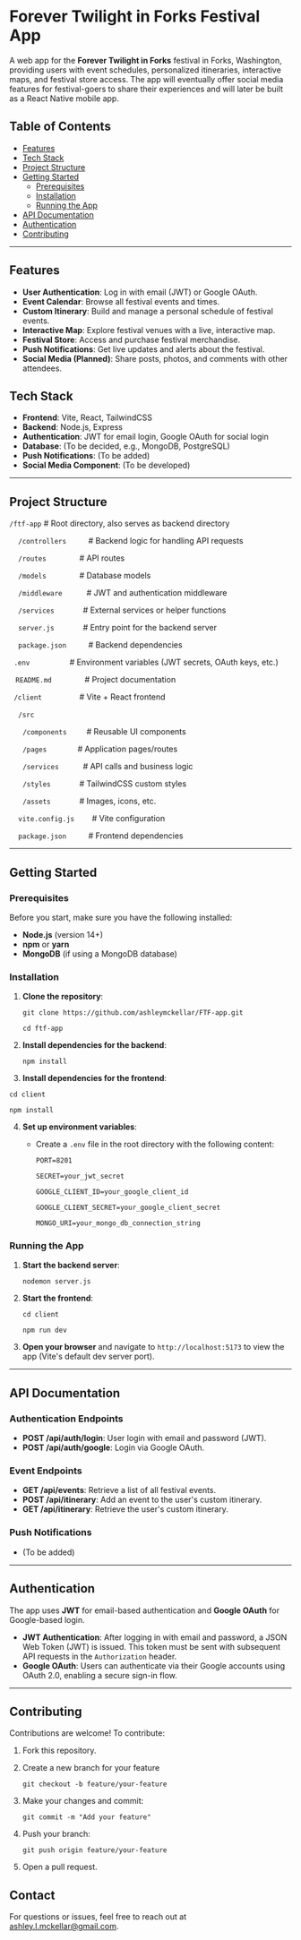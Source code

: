 Forever Twilight in Forks Festival App
======================================

A web app for the **Forever Twilight in Forks** festival in Forks, Washington, providing users with event schedules, personalized itineraries, interactive maps, and festival store access. The app will eventually offer social media features for festival-goers to share their experiences and will later be built as a React Native mobile app.

Table of Contents
-----------------

-   [Features](#features)
-   [Tech Stack](#tech-stack)
-   [Project Structure](#project-structure)
-   [Getting Started](#getting-started)
    -   [Prerequisites](#prerequisites)
    -   [Installation](#installation)
    -   [Running the App](#running-the-app)
-   [API Documentation](#api-documentation)
-   [Authentication](#authentication)
-   [Contributing](#contributing)

* * * * *

Features
--------

-   **User Authentication**: Log in with email (JWT) or Google OAuth.
-   **Event Calendar**: Browse all festival events and times.
-   **Custom Itinerary**: Build and manage a personal schedule of festival events.
-   **Interactive Map**: Explore festival venues with a live, interactive map.
-   **Festival Store**: Access and purchase festival merchandise.
-   **Push Notifications**: Get live updates and alerts about the festival.
-   **Social Media (Planned)**: Share posts, photos, and comments with other attendees.

Tech Stack
----------

-   **Frontend**: Vite, React, TailwindCSS
-   **Backend**: Node.js, Express
-   **Authentication**: JWT for email login, Google OAuth for social login
-   **Database**: (To be decided, e.g., MongoDB, PostgreSQL)
-   **Push Notifications**: (To be added)
-   **Social Media Component**: (To be developed)

* * * * *

Project Structure
-----------------



`/ftf-app`                # Root directory, also serves as backend directory

    `/controllers`          # Backend logic for handling API requests

    `/routes`               # API routes

    `/models`               # Database models

    `/middleware`           # JWT and authentication middleware

    `/services`             # External services or helper functions

    `server.js`             # Entry point for the backend server

    `package.json`          # Backend dependencies

  `.env`                  # Environment variables (JWT secrets, OAuth keys, etc.)

 ` README.md`               # Project documentation

   `/client`                 # Vite + React frontend

    `/src`

      `/components`         # Reusable UI components

      `/pages`              # Application pages/routes

      `/services`           # API calls and business logic

      `/styles`             # TailwindCSS custom styles

      `/assets`             # Images, icons, etc.

    `vite.config.js`        # Vite configuration

    `package.json`          # Frontend dependencies

* * * * *

Getting Started
---------------

### Prerequisites

Before you start, make sure you have the following installed:

-   **Node.js** (version 14+)
-   **npm** or **yarn**
-   **MongoDB** (if using a MongoDB database)

### Installation

1.  **Clone the repository**:

    `git clone https://github.com/ashleymckellar/FTF-app.git`
    
    `cd ftf-app`

3.  **Install dependencies for the backend**:

    `npm install`

4.  **Install dependencies for the frontend**:

  `cd client`

  `npm install`

4. **Set up environment variables**:

    -   Create a `.env` file in the root directory with the following content:

      

        `PORT=8201`
        
        `SECRET=your_jwt_secret`
        
        `GOOGLE_CLIENT_ID=your_google_client_id`
        
        `GOOGLE_CLIENT_SECRET=your_google_client_secret`
        
        `MONGO_URI=your_mongo_db_connection_string`

### Running the App

1.  **Start the backend server**:

    `nodemon server.js`

2.  **Start the frontend**:

    `cd client`
    
    `npm run dev`

4.  **Open your browser** and navigate to `http://localhost:5173` to view the app (Vite's default dev server port).

* * * * *

API Documentation
-----------------

### Authentication Endpoints

-   **POST /api/auth/login**: User login with email and password (JWT).
-   **POST /api/auth/google**: Login via Google OAuth.

### Event Endpoints

-   **GET /api/events**: Retrieve a list of all festival events.
-   **POST /api/itinerary**: Add an event to the user's custom itinerary.
-   **GET /api/itinerary**: Retrieve the user's custom itinerary.

### Push Notifications

-   (To be added)

* * * * *

Authentication
--------------

The app uses **JWT** for email-based authentication and **Google OAuth** for Google-based login.

-   **JWT Authentication**: After logging in with email and password, a JSON Web Token (JWT) is issued. This token must be sent with subsequent API requests in the `Authorization` header.
-   **Google OAuth**: Users can authenticate via their Google accounts using OAuth 2.0, enabling a secure sign-in flow.

* * * * *

Contributing
------------

Contributions are welcome! To contribute:

1.  Fork this repository.
2.  Create a new branch for your feature

    `git checkout -b feature/your-feature`

3.  Make your changes and commit:

    `git commit -m "Add your feature"`

4.  Push your branch:

    `git push origin feature/your-feature`

5.  Open a pull request.

Contact
------------

For questions or issues, feel free to reach out at ashley.l.mckellar@gmail.com.
